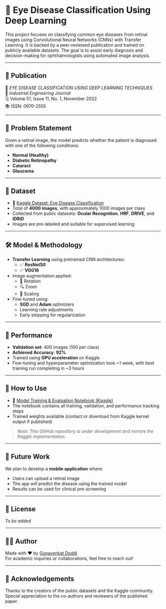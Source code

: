 # 🧠 Eye Disease Classification Using Deep Learning

This project focuses on classifying common eye diseases from retinal images using Convolutional Neural Networks (CNNs) with Transfer Learning. It is backed by a peer-reviewed publication and trained on publicly available datasets. The goal is to assist early diagnosis and decision-making for ophthalmologists using automated image analysis.

---

## 📄 Publication

📘 _EYE DISEASE CLASSIFICATION USING DEEP LEARNING TECHNIQUES_  
📍 *Industrial Engineering Journal*  
🗓️ Volume 51, Issue 11, No. 1, November 2022  
📚 ISSN: 0970-2555  

---

## 🧬 Problem Statement

Given a retinal image, the model predicts whether the patient is diagnosed with one of the following conditions:

- **Normal (Healthy)**
- **Diabetic Retinopathy**
- **Cataract**
- **Glaucoma**

---

## 📂 Dataset

- 🔗 [Kaggle Dataset: Eye Disease Classification](https://www.kaggle.com/datasets/gunavenkatdoddi/eye-diseases-classification)
- Total of **4000 images**, with approximately 1000 images per class
- Collected from public datasets: **Ocular Recognition**, **HRF**, **DRIVE**, and **IDRiD**
- Images are pre-labeled and suitable for supervised learning

---

## 🛠️ Model & Methodology

- **Transfer Learning** using pretrained CNN architectures:
  - ✅ **ResNet50**
  - ✅ **VGG16**
- Image augmentation applied:
  - 🔁 Rotation
  - 🔍 Zoom
  - 📏 Scaling
- Fine-tuned using:
  - **SGD** and **Adam** optimizers
  - Learning rate adjustments
  - Early stopping for regularization

---

## 🧪 Performance

- **Validation set**: 400 images (100 per class)
- **Achieved Accuracy**: **92%**
- Trained using **GPU acceleration** on Kaggle
- Fine-tuning and hyperparameter optimization took ~1 week, with best training run completing in ~3 hours

---

## 🔧 How to Use

- 🔗 [Model Training & Evaluation Notebook (Kaggle)](https://www.kaggle.com/code/gunavenkatdoddi/final-model-build2)
- The notebook contains all training, validation, and performance tracking steps
- Trained weights available (contact or download from Kaggle kernel output if published)

> *Note: This GitHub repository is under development and mirrors the Kaggle implementation.*

---

## 📱 Future Work

We plan to develop a **mobile application** where:
- Users can upload a retinal image
- The app will predict the disease using the trained model
- Results can be used for clinical pre-screening

---

## 📃 License

*To be added*

---

## 👨‍💻 Author

Made with ❤️ by [Gunavenkat Doddi](https://www.kaggle.com/gunavenkatdoddi)  
For academic inquiries or collaborations, feel free to reach out!

---

## 📌 Acknowledgements

Thanks to the creators of the public datasets and the Kaggle community. Special appreciation to the co-authors and reviewers of the published paper.
